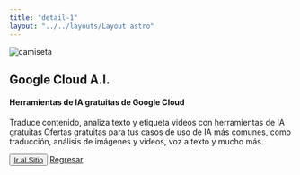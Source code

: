 ```yaml
---
title: "detail-1"
layout: "../../layouts/Layout.astro"
---
```


<section transition:animate="slide"  class='flex gap-7 justify-center items-center flex-wrap text-white px-8% py-20'>
   <img class='rounded-xl' src="/images/img8.webp" alt="camiseta" />
   <div class='flex flex-col gap-4'>
   <h2 class='text-transparent bg-clip-text bg-gradient-to-br from-indigo-600 from-10% via-primary via-30% to-green-600 font-semibold'>Google Cloud A.I.</h2>
   <h4>Herramientas de IA gratuitas de Google Cloud</h4>
   <p class='max-w-md'>Traduce contenido, analiza texto y etiqueta videos con herramientas de IA gratuitas
Ofertas gratuitas para tus casos de uso de IA más comunes, como traducción, análisis de imágenes y videos, voz a texto y mucho más.</p>
   <button class='w-20 h-7 border-gray-50 border-2 rounded-md flex justify-center items-center hover:bg-blue-900 transition'><a href="https://cloud.google.com/use-cases/free-ai-tools" target="_blank">Ir al Sitio</a></button>
   <span><a href="/products">Regresar</a></span>
   </div>
   </div>
</section>

<style>
   section{
      width:100%;
      min-height: calc(100vh - 52px)
   }
</style>
